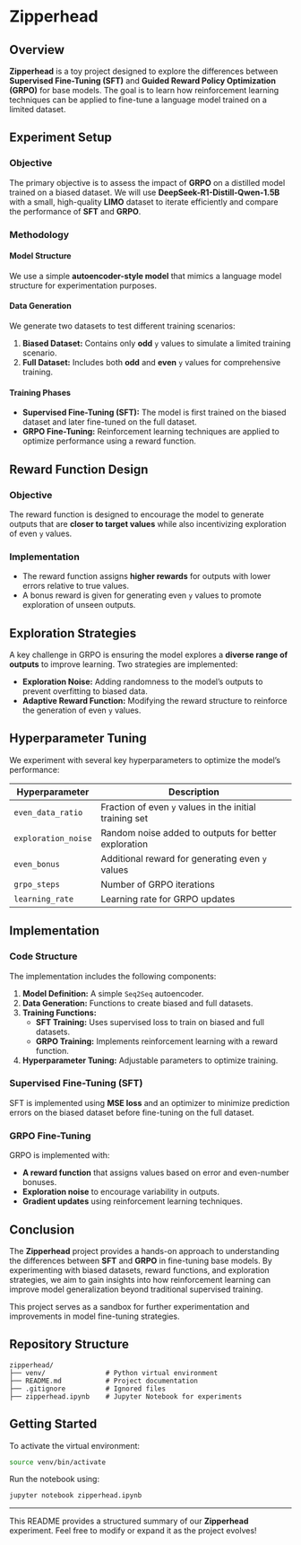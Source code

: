 # Zipperhead

## Overview
**Zipperhead** is a toy project designed to explore the differences between **Supervised Fine-Tuning (SFT)** and **Guided Reward Policy Optimization (GRPO)** for base models. The goal is to learn how reinforcement learning techniques can be applied to fine-tune a language model trained on a limited dataset.

## Experiment Setup

### Objective
The primary objective is to assess the impact of **GRPO** on a distilled model trained on a biased dataset. We will use **DeepSeek-R1-Distill-Qwen-1.5B** with a small, high-quality **LIMO** dataset to iterate efficiently and compare the performance of **SFT** and **GRPO**.

### Methodology

#### Model Structure
We use a simple **autoencoder-style model** that mimics a language model structure for experimentation purposes.

#### Data Generation
We generate two datasets to test different training scenarios:

1. **Biased Dataset:** Contains only **odd** `y` values to simulate a limited training scenario.
2. **Full Dataset:** Includes both **odd** and **even** `y` values for comprehensive training.

#### Training Phases
- **Supervised Fine-Tuning (SFT):** The model is first trained on the biased dataset and later fine-tuned on the full dataset.
- **GRPO Fine-Tuning:** Reinforcement learning techniques are applied to optimize performance using a reward function.

## Reward Function Design

### Objective
The reward function is designed to encourage the model to generate outputs that are **closer to target values** while also incentivizing exploration of even `y` values.

### Implementation
- The reward function assigns **higher rewards** for outputs with lower errors relative to true values.
- A bonus reward is given for generating even `y` values to promote exploration of unseen outputs.

## Exploration Strategies
A key challenge in GRPO is ensuring the model explores a **diverse range of outputs** to improve learning. Two strategies are implemented:

- **Exploration Noise:** Adding randomness to the model’s outputs to prevent overfitting to biased data.
- **Adaptive Reward Function:** Modifying the reward structure to reinforce the generation of even `y` values.

## Hyperparameter Tuning

We experiment with several key hyperparameters to optimize the model’s performance:

| Hyperparameter       | Description                                              |
|----------------------|----------------------------------------------------------|
| `even_data_ratio`   | Fraction of even `y` values in the initial training set  |
| `exploration_noise` | Random noise added to outputs for better exploration     |
| `even_bonus`        | Additional reward for generating even `y` values         |
| `grpo_steps`        | Number of GRPO iterations                               |
| `learning_rate`     | Learning rate for GRPO updates                          |

## Implementation

### Code Structure
The implementation includes the following components:

1. **Model Definition:** A simple `Seq2Seq` autoencoder.
2. **Data Generation:** Functions to create biased and full datasets.
3. **Training Functions:**
   - **SFT Training:** Uses supervised loss to train on biased and full datasets.
   - **GRPO Training:** Implements reinforcement learning with a reward function.
4. **Hyperparameter Tuning:** Adjustable parameters to optimize training.

### Supervised Fine-Tuning (SFT)
SFT is implemented using **MSE loss** and an optimizer to minimize prediction errors on the biased dataset before fine-tuning on the full dataset.

### GRPO Fine-Tuning
GRPO is implemented with:
- **A reward function** that assigns values based on error and even-number bonuses.
- **Exploration noise** to encourage variability in outputs.
- **Gradient updates** using reinforcement learning techniques.

## Conclusion
The **Zipperhead** project provides a hands-on approach to understanding the differences between **SFT** and **GRPO** in fine-tuning base models. By experimenting with biased datasets, reward functions, and exploration strategies, we aim to gain insights into how reinforcement learning can improve model generalization beyond traditional supervised training.

This project serves as a sandbox for further experimentation and improvements in model fine-tuning strategies.

## Repository Structure
```
zipperhead/
├── venv/               # Python virtual environment
├── README.md           # Project documentation
├── .gitignore          # Ignored files
├── zipperhead.ipynb    # Jupyter Notebook for experiments
```

## Getting Started
To activate the virtual environment:
```bash
source venv/bin/activate
```

Run the notebook using:
```bash
jupyter notebook zipperhead.ipynb
```

---

This README provides a structured summary of our **Zipperhead** experiment. Feel free to modify or expand it as the project evolves!


